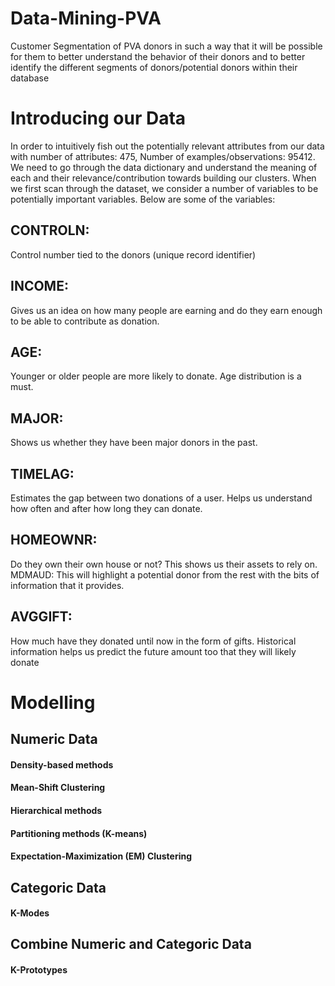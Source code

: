 # Data-Mining-PVA

Customer Segmentation of PVA donors in such a way that it will be possible for them to better understand the behavior of their donors and to better identify the different segments of donors/potential donors within their database

# Introducing our Data

In order to intuitively fish out the potentially relevant attributes from our data with
number of attributes: 475, Number of examples/observations: 95412. We need to go through the data dictionary and understand the meaning of each and their relevance/contribution towards building our clusters. When we first scan through the dataset, we consider a number of variables to be potentially important variables. Below are some of the variables:

## CONTROLN:
  Control number tied to the donors (unique record identifier)
## INCOME: 
  Gives us an idea on how many people are earning and do they earn enough to be able to contribute as donation.
## AGE: 
  Younger or older people are more likely to donate. Age distribution is a must.
## MAJOR: 
  Shows us whether they have been major donors in the past.
## TIMELAG:
  Estimates the gap between two donations of a user. Helps us understand how often and after how long they can donate.
## HOMEOWNR:
  Do they own their own house or not? This shows us their assets to rely on. MDMAUD​: This will highlight a potential donor from the rest with the bits of    information that it provides.
## AVGGIFT:
  How much have they donated until now in the form of gifts. Historical information helps us predict the future amount too that they will likely donate

# Modelling

## Numeric Data

#### Density-based methods
#### Mean-Shift Clustering
#### Hierarchical methods
#### Partitioning methods (K-means)
#### Expectation-Maximization (EM) Clustering

## Categoric Data
#### K-Modes

## Combine Numeric and Categoric Data
#### K-Prototypes

